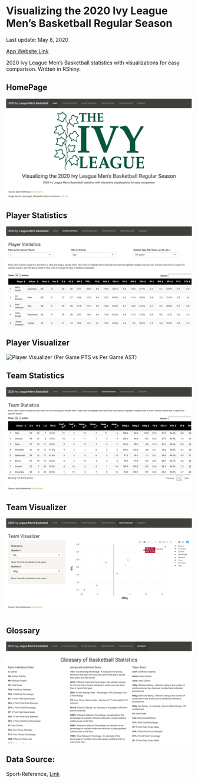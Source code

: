 # Visualizing the 2020 Ivy League Men’s Basketball Regular Season

Last update: May 8, 2020

[App Website Link](https://sbilliau.shinyapps.io/ivy_mbb2020/)

2020 Ivy League Men’s Basketball statistics with visualizations for easy
comparison. Written in RShiny.

## HomePage

![Home Page](images/homepage.png)

## Player Statistics

![Player Data Tables](images/player_table.png)

## Player Visualizer

![Player Visualizer (Per Game PTS vs Per Game
AST)](images/player_viz.png)

## Team Statistics

![Team Data Table](images/team_table.png)

## Team Visualizer

![Team Visualizer (Win Percentage vs Net Rating)](images/team_viz.png)

## Glossary

![Term Glossary](images/glossary.png)

## Data Source:

Sport-Reference,
[Link](https://www.sports-reference.com/cbb/conferences/ivy/2020.html)
